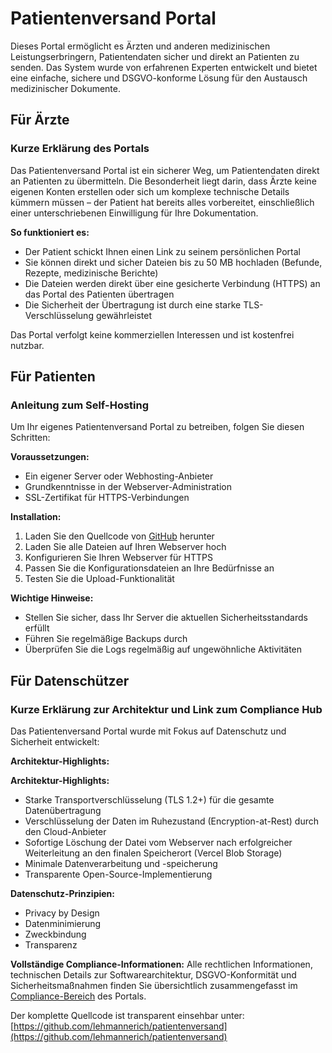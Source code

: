 # Patientenversand Portal

Dieses Portal ermöglicht es Ärzten und anderen medizinischen Leistungserbringern, Patientendaten sicher und direkt an Patienten zu senden. Das System wurde von erfahrenen Experten entwickelt und bietet eine einfache, sichere und DSGVO-konforme Lösung für den Austausch medizinischer Dokumente.

## Für Ärzte

### Kurze Erklärung des Portals

Das Patientenversand Portal ist ein sicherer Weg, um Patientendaten direkt an Patienten zu übermitteln. Die Besonderheit liegt darin, dass Ärzte keine eigenen Konten erstellen oder sich um komplexe technische Details kümmern müssen – der Patient hat bereits alles vorbereitet, einschließlich einer unterschriebenen Einwilligung für Ihre Dokumentation.

**So funktioniert es:**

- Der Patient schickt Ihnen einen Link zu seinem persönlichen Portal
- Sie können direkt und sicher Dateien bis zu 50 MB hochladen (Befunde, Rezepte, medizinische Berichte)
- Die Dateien werden direkt über eine gesicherte Verbindung (HTTPS) an das Portal des Patienten übertragen
- Die Sicherheit der Übertragung ist durch eine starke TLS-Verschlüsselung gewährleistet

Das Portal verfolgt keine kommerziellen Interessen und ist kostenfrei nutzbar.

## Für Patienten

### Anleitung zum Self-Hosting

Um Ihr eigenes Patientenversand Portal zu betreiben, folgen Sie diesen Schritten:

**Voraussetzungen:**

- Ein eigener Server oder Webhosting-Anbieter
- Grundkenntnisse in der Webserver-Administration
- SSL-Zertifikat für HTTPS-Verbindungen

**Installation:**

1. Laden Sie den Quellcode von [GitHub](https://github.com/lehmannerich/patientenversand) herunter
2. Laden Sie alle Dateien auf Ihren Webserver hoch
3. Konfigurieren Sie Ihren Webserver für HTTPS
4. Passen Sie die Konfigurationsdateien an Ihre Bedürfnisse an
5. Testen Sie die Upload-Funktionalität

**Wichtige Hinweise:**

- Stellen Sie sicher, dass Ihr Server die aktuellen Sicherheitsstandards erfüllt
- Führen Sie regelmäßige Backups durch
- Überprüfen Sie die Logs regelmäßig auf ungewöhnliche Aktivitäten

## Für Datenschützer

### Kurze Erklärung zur Architektur und Link zum Compliance Hub

Das Patientenversand Portal wurde mit Fokus auf Datenschutz und Sicherheit entwickelt:

**Architektur-Highlights:**

**Architektur-Highlights:**

- Starke Transportverschlüsselung (TLS 1.2+) für die gesamte Datenübertragung
- Verschlüsselung der Daten im Ruhezustand (Encryption-at-Rest) durch den Cloud-Anbieter
- Sofortige Löschung der Datei vom Webserver nach erfolgreicher Weiterleitung an den finalen Speicherort (Vercel Blob Storage)
- Minimale Datenverarbeitung und -speicherung
- Transparente Open-Source-Implementierung

**Datenschutz-Prinzipien:**

- Privacy by Design
- Datenminimierung
- Zweckbindung
- Transparenz

**Vollständige Compliance-Informationen:**
Alle rechtlichen Informationen, technischen Details zur Softwarearchitektur, DSGVO-Konformität und Sicherheitsmaßnahmen finden Sie übersichtlich zusammengefasst im [Compliance-Bereich](compliance.html) des Portals.

Der komplette Quellcode ist transparent einsehbar unter: [https://github.com/lehmannerich/patientenversand](https://github.com/lehmannerich/patientenversand)
